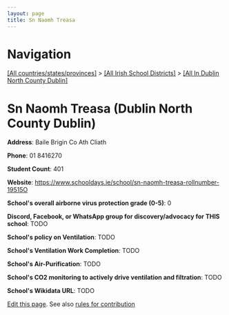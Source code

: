 ```yaml
---
layout: page
title: Sn Naomh Treasa
---
```

# Navigation

[[All countries/states/provinces]](../../..) > [[All Irish School Districts]](../..) > [[All In Dublin North County Dublin]](..)

# Sn Naomh Treasa (Dublin North County Dublin)

**Address**: Baile Brigin Co Ath Cliath

**Phone**: 01 8416270

**Student Count**: 401

**Website**: <https://www.schooldays.ie/school/sn-naomh-treasa-rollnumber-19515O>

**School's overall airborne virus protection grade (0-5)**: 0

**Discord, Facebook, or WhatsApp group for discovery/advocacy for THIS school**: TODO

**School's policy on Ventilation**: TODO

**School's Ventilation Work Completion**: TODO

**School's Air-Purification**: TODO

**School's CO2 monitoring to actively drive ventilation and filtration**: TODO

**School's Wikidata URL**: TODO


[Edit this page](https://github.com/ventilate-schools/Ireland/edit/main/./Dublin_North_County_Dublin/Sn_Naomh_Treasa.md). See also [rules for contribution](../../../contribution-rules/)